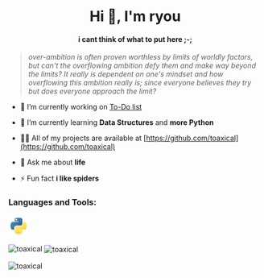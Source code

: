 <h1 align="center">Hi 👋, I'm ryou</h1>
<h4 align="center">i cant think of what to put here ;-;</h4>

> *over-ambition is often proven worthless by limits of worldly factors, but can't the overflowing ambition defy them and make way beyond the limits? It really is dependent on one's mindset and how overflowing this ambition really is; since everyone believes they try but does everyone approach the limit?* 

- 🔭 I’m currently working on [To-Do list](https://github.com/toaxical/To-Do)

- 🌱 I’m currently learning **Data Structures** and **more Python**

- 👨‍💻 All of my projects are available at [https://github.com/toaxical](https://github.com/toaxical)

- 💬 Ask me about **life**

- ⚡ Fun fact **i like spiders**

<p align="left">
</p>

<h3 align="left">Languages and Tools:</h3>
<p align="left"> <a href="https://www.python.org" target="_blank" rel="noreferrer"> <img src="https://raw.githubusercontent.com/devicons/devicon/master/icons/python/python-original.svg" alt="python" width="40" height="40"/> </a> </p>

<p><img align="left" src="https://github-readme-stats.vercel.app/api/top-langs?username=toaxical&show_icons=true&theme=tokyonight&locale=en&layout=compact" alt="toaxical" /></p>

<p>&nbsp;<img align="center" src="https://github-readme-stats.vercel.app/api?username=toaxical&show_icons=true&theme=dark&locale=en" alt="toaxical" /></p>

<p><img align="center" src="https://github-readme-streak-stats.herokuapp.com/?user=toaxical&theme=dark" alt="toaxical" /></p>
